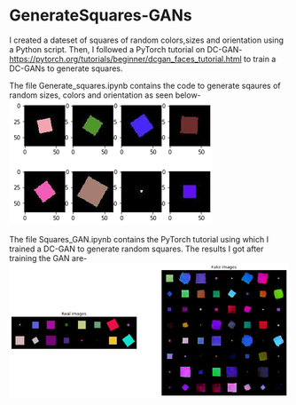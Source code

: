 # GenerateSquares-GANs
I created a dateset of squares of random colors,sizes and orientation using a Python script. Then, I followed a PyTorch tutorial on DC-GAN- https://pytorch.org/tutorials/beginner/dcgan_faces_tutorial.html to train a DC-GANs to generate squares.

The file Generate_squares.ipynb contains the code to generate sqaures of random sizes, colors and orientation as seen below-
![](images/generate_squares.png)

The file Squares_GAN.ipynb contains the PyTorch tutorial using which I trained a DC-GAN to generate random squares. The results I got after training the GAN are-
![](images/GANs.png)
